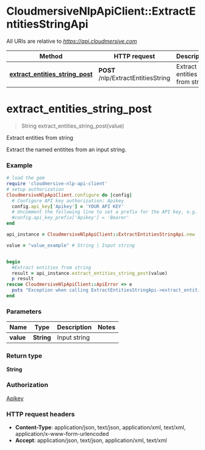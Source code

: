 # CloudmersiveNlpApiClient::ExtractEntitiesStringApi

All URIs are relative to *https://api.cloudmersive.com*

Method | HTTP request | Description
------------- | ------------- | -------------
[**extract_entities_string_post**](ExtractEntitiesStringApi.md#extract_entities_string_post) | **POST** /nlp/ExtractEntitiesString | Extract entities from string


# **extract_entities_string_post**
> String extract_entities_string_post(value)

Extract entities from string

Extract the named entitites from an input string.

### Example
```ruby
# load the gem
require 'cloudmersive-nlp-api-client'
# setup authorization
CloudmersiveNlpApiClient.configure do |config|
  # Configure API key authorization: Apikey
  config.api_key['Apikey'] = 'YOUR API KEY'
  # Uncomment the following line to set a prefix for the API key, e.g. 'Bearer' (defaults to nil)
  #config.api_key_prefix['Apikey'] = 'Bearer'
end

api_instance = CloudmersiveNlpApiClient::ExtractEntitiesStringApi.new

value = "value_example" # String | Input string


begin
  #Extract entities from string
  result = api_instance.extract_entities_string_post(value)
  p result
rescue CloudmersiveNlpApiClient::ApiError => e
  puts "Exception when calling ExtractEntitiesStringApi->extract_entities_string_post: #{e}"
end
```

### Parameters

Name | Type | Description  | Notes
------------- | ------------- | ------------- | -------------
 **value** | **String**| Input string | 

### Return type

**String**

### Authorization

[Apikey](../README.md#Apikey)

### HTTP request headers

 - **Content-Type**: application/json, text/json, application/xml, text/xml, application/x-www-form-urlencoded
 - **Accept**: application/json, text/json, application/xml, text/xml



